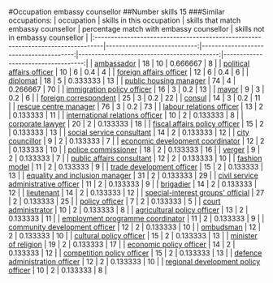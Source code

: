 #Occupation embassy counsellor
##Number skills 15
###Similar occupations:
| occupation                                                                      |   skills in this occupation |   skills that match embassy counsellor |   percentage match with embassy counsellor |   skills not in embassy counsellor |
|:--------------------------------------------------------------------------------|----------------------------:|---------------------------------------:|-------------------------------------------:|-----------------------------------:|
| [ambassador](ambassador.md)                                                     |                          18 |                                     10 |                                   0.666667 |                                  8 |
| [political affairs officer](political_affairs_officer.md)                       |                          10 |                                      6 |                                   0.4      |                                  4 |
| [foreign affairs officer](foreign_affairs_officer.md)                           |                          12 |                                      6 |                                   0.4      |                                  6 |
| [diplomat](diplomat.md)                                                         |                          18 |                                      5 |                                   0.333333 |                                 13 |
| [public housing manager](public_housing_manager.md)                             |                          74 |                                      4 |                                   0.266667 |                                 70 |
| [immigration policy officer](immigration_policy_officer.md)                     |                          16 |                                      3 |                                   0.2      |                                 13 |
| [mayor](mayor.md)                                                               |                           9 |                                      3 |                                   0.2      |                                  6 |
| [foreign correspondent](foreign_correspondent.md)                               |                          25 |                                      3 |                                   0.2      |                                 22 |
| [consul](consul.md)                                                             |                          14 |                                      3 |                                   0.2      |                                 11 |
| [rescue centre manager](rescue_centre_manager.md)                               |                          76 |                                      3 |                                   0.2      |                                 73 |
| [labour relations officer](labour_relations_officer.md)                         |                          13 |                                      2 |                                   0.133333 |                                 11 |
| [international relations officer](international_relations_officer.md)           |                          10 |                                      2 |                                   0.133333 |                                  8 |
| [corporate lawyer](corporate_lawyer.md)                                         |                          20 |                                      2 |                                   0.133333 |                                 18 |
| [fiscal affairs policy officer](fiscal_affairs_policy_officer.md)               |                          15 |                                      2 |                                   0.133333 |                                 13 |
| [social service consultant](social_service_consultant.md)                       |                          14 |                                      2 |                                   0.133333 |                                 12 |
| [city councillor](city_councillor.md)                                           |                           9 |                                      2 |                                   0.133333 |                                  7 |
| [economic development coordinator](economic_development_coordinator.md)         |                          12 |                                      2 |                                   0.133333 |                                 10 |
| [police commissioner](police_commissioner.md)                                   |                          18 |                                      2 |                                   0.133333 |                                 16 |
| [verger](verger.md)                                                             |                           9 |                                      2 |                                   0.133333 |                                  7 |
| [public affairs consultant](public_affairs_consultant.md)                       |                          12 |                                      2 |                                   0.133333 |                                 10 |
| [fashion model](fashion_model.md)                                               |                          11 |                                      2 |                                   0.133333 |                                  9 |
| [trade development officer](trade_development_officer.md)                       |                          15 |                                      2 |                                   0.133333 |                                 13 |
| [equality and inclusion manager](equality_and_inclusion_manager.md)             |                          31 |                                      2 |                                   0.133333 |                                 29 |
| [civil service administrative officer](civil_service_administrative_officer.md) |                          11 |                                      2 |                                   0.133333 |                                  9 |
| [brigadier](brigadier.md)                                                       |                          14 |                                      2 |                                   0.133333 |                                 12 |
| [lieutenant](lieutenant.md)                                                     |                          14 |                                      2 |                                   0.133333 |                                 12 |
| [special-interest groups' official](special-interest_groups'_official.md)       |                          27 |                                      2 |                                   0.133333 |                                 25 |
| [policy officer](policy_officer.md)                                             |                           7 |                                      2 |                                   0.133333 |                                  5 |
| [court administrator](court_administrator.md)                                   |                          10 |                                      2 |                                   0.133333 |                                  8 |
| [agricultural policy officer](agricultural_policy_officer.md)                   |                          13 |                                      2 |                                   0.133333 |                                 11 |
| [employment programme coordinator](employment_programme_coordinator.md)         |                          11 |                                      2 |                                   0.133333 |                                  9 |
| [community development officer](community_development_officer.md)               |                          12 |                                      2 |                                   0.133333 |                                 10 |
| [ombudsman](ombudsman.md)                                                       |                          12 |                                      2 |                                   0.133333 |                                 10 |
| [cultural policy officer](cultural_policy_officer.md)                           |                          15 |                                      2 |                                   0.133333 |                                 13 |
| [minister of religion](minister_of_religion.md)                                 |                          19 |                                      2 |                                   0.133333 |                                 17 |
| [economic policy officer](economic_policy_officer.md)                           |                          14 |                                      2 |                                   0.133333 |                                 12 |
| [competition policy officer](competition_policy_officer.md)                     |                          15 |                                      2 |                                   0.133333 |                                 13 |
| [defence administration officer](defence_administration_officer.md)             |                          12 |                                      2 |                                   0.133333 |                                 10 |
| [regional development policy officer](regional_development_policy_officer.md)   |                          10 |                                      2 |                                   0.133333 |                                  8 |

